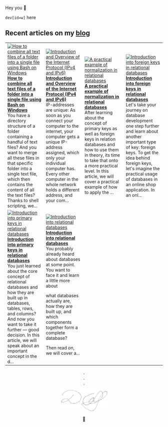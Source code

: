 Hey you 👋

`dev[id=w]` here

## Recent articles on my [blog](https://xn--david-9u04d.to)

<!-- HASHNODE_BLOG:START -->
<table><tr><td><a href="https://devid.hashnode.dev/how-to-combine-all-text-files-of-a-folder-into-a-single-file-using-bash-on-windows-ckw6bao7e06e3kls1eqhia0uk" title="How to combine all text files of a folder into a single file using Bash on Windows"><img src="https://cdn.hashnode.com/res/hashnode/image/upload/v1637093833863/3nyH4QiQ-.png" alt="How to combine all text files of a folder into a single file using Bash on Windows"   /></a>
<a href="https://devid.hashnode.dev/how-to-combine-all-text-files-of-a-folder-into-a-single-file-using-bash-on-windows-ckw6bao7e06e3kls1eqhia0uk" title="How to combine all text files of a folder into a single file using Bash on Windows"><strong>How to combine all text files of a folder into a single file using Bash on Windows</strong></a>
<br/> You have a directory structure of a folder containing a handful of text files? And you want to merge all these files in that specific folder into a single text file, which then contains the content of all the text files?
Thanks to shell scripting, we...</td><td><a href="https://devid.hashnode.dev/introduction-and-overview-of-the-internet-protocol-ipv4-and-ipv6-ckw4jtqq609ebvqs12qpt3lmo" title="Introduction and Overview of the Internet Protocol (IPv4 and IPv6)"><img src="https://cdn.hashnode.com/res/hashnode/image/upload/v1637092988542/s-Hu86to6.png" alt="Introduction and Overview of the Internet Protocol (IPv4 and IPv6)"   /></a>
<a href="https://devid.hashnode.dev/introduction-and-overview-of-the-internet-protocol-ipv4-and-ipv6-ckw4jtqq609ebvqs12qpt3lmo" title="Introduction and Overview of the Internet Protocol (IPv4 and IPv6)"><strong>Introduction and Overview of the Internet Protocol (IPv4 and IPv6)</strong></a>
<br/> IP-addresses are unique: As soon as you connect your computer to the internet, your computer gets a unique IP-address assigned, which only your individual computer has. Every other computer in the whole network holds a different address, and your com...</td><td><a href="https://devid.hashnode.dev/a-practical-example-of-normalization-in-relational-databases-ckw32d74b0032vqs1filf75oc" title="A practical example of normalization in relational databases"><img src="https://cdn.hashnode.com/res/hashnode/image/upload/v1636907414919/SjHmqsZiR.png" alt="A practical example of normalization in relational databases"   /></a>
<a href="https://devid.hashnode.dev/a-practical-example-of-normalization-in-relational-databases-ckw32d74b0032vqs1filf75oc" title="A practical example of normalization in relational databases"><strong>A practical example of normalization in relational databases</strong></a>
<br/> After learning about the concept of primary keys as well as foreign keys in relation databases and how to use them in theory, its time to take that onto a more practical level. 
In this article, we will cover a practical example of how to apply the  ...</td><td><a href="https://devid.hashnode.dev/introduction-into-foreign-keys-in-relational-databases-ckw1dn6o004ugs1s1fspx8xl0" title="Introduction into foreign keys in relational databases"><img src="https://cdn.hashnode.com/res/hashnode/image/upload/v1636894229076/SE5VpYPju.png" alt="Introduction into foreign keys in relational databases"   /></a>
<a href="https://devid.hashnode.dev/introduction-into-foreign-keys-in-relational-databases-ckw1dn6o004ugs1s1fspx8xl0" title="Introduction into foreign keys in relational databases"><strong>Introduction into foreign keys in relational databases</strong></a>
<br/> Let's take your journey on database development one step further and learn about another important type of key: foreign keys.
To get the idea behind foreign keys, let's imagine the practical usage of databases in an online shop application.
In an onl...</td></tr><tr><td><a href="https://devid.hashnode.dev/introduction-into-primary-keys-in-relational-databases-ckw080p5p0fj2z2s1hjqg11ti" title="Introduction into primary keys in relational databases"><img src="https://cdn.hashnode.com/res/hashnode/image/upload/v1636891848910/ntfF-xYcv.png" alt="Introduction into primary keys in relational databases"   /></a>
<a href="https://devid.hashnode.dev/introduction-into-primary-keys-in-relational-databases-ckw080p5p0fj2z2s1hjqg11ti" title="Introduction into primary keys in relational databases"><strong>Introduction into primary keys in relational databases</strong></a>
<br/> You just learned about the core concept of relational databases and how they are built up in databases, tables, rows, and columns? And now you want to take it further — good decision. In this article, we will speak about an important concept in the d...</td><td><a href="https://devid.hashnode.dev/introduction-into-relational-databases-ckvz6p9hs09ww29s1f3gmf7mx" title="Introduction into relational databases"><img src="https://cdn.hashnode.com/res/hashnode/image/upload/v1636882137203/82M2Zb1A7.png" alt="Introduction into relational databases"   /></a>
<a href="https://devid.hashnode.dev/introduction-into-relational-databases-ckvz6p9hs09ww29s1f3gmf7mx" title="Introduction into relational databases"><strong>Introduction into relational databases</strong></a>
<br/> You probably already heard about databases at some point. 
You want to face it and learn a little more about 

what databases actually are,
how they are built up,
and which components together form a complete database? 

Then read on, we will cover a...</td></tr></table>
<!-- HASHNODE_BLOG:END -->

<p align=center>
    . <br>
    . <br>
    . <br>
   <img src=signature.svg alt=Signature width=34%>
</p>
<!--
<p align=center>
  <i>
    d a v i d <br>
    w o l f
  </i>
</p>
-->
<p align=center>
  🐺
</p>
